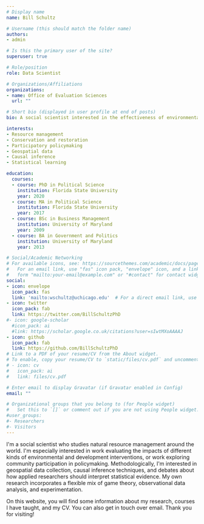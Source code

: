 ```yaml
---
# Display name
name: Bill Schultz

# Username (this should match the folder name)
authors:
- admin

# Is this the primary user of the site?
superuser: true

# Role/position
role: Data Scientist

# Organizations/Affiliations
organizations:
- name: Office of Evaluation Sciences
  url: ""

# Short bio (displayed in user profile at end of posts)
bio: A social scientist interested in the effectiveness of environmental interventions, the relationship between diversity and resource management outcomes, causal inference, and the ways researchers use statistics to draw conclusions about the world. Specializing in data analysis with R and Stata.

interests:
- Resource management
- Conservation and restoration
- Participatory policymaking
- Geospatial data
- Causal inference
- Statistical learning

education:
  courses:
  - course: PhD in Political Science
    institution: Florida State University
    year: 2020
  - course: MA in Political Science
    institution: Florida State University
    year: 2017
  - course: BSc in Business Management
    institution: University of Maryland
    year: 2009
  - course: BA in Government and Politics
    institution: University of Maryland
    year: 2013

# Social/Academic Networking
# For available icons, see: https://sourcethemes.com/academic/docs/page-builder/#icons
#   For an email link, use "fas" icon pack, "envelope" icon, and a link in the
#   form "mailto:your-email@example.com" or "#contact" for contact widget.
social:
- icon: envelope
  icon_pack: fas
  link: 'mailto:wschultz@uchicago.edu'  # For a direct email link, use "mailto:test@example.org".
- icon: twitter
  icon_pack: fab
  link: https://twitter.com/BillSchultzPhD
#- icon: google-scholar
  #icon_pack: ai
  #link: https://scholar.google.co.uk/citations?user=sIwtMXoAAAAJ
- icon: github
  icon_pack: fab
  link: https://github.com/BillSchultzPhD
# Link to a PDF of your resume/CV from the About widget.
# To enable, copy your resume/CV to `static/files/cv.pdf` and uncomment the lines below.
# - icon: cv
#   icon_pack: ai
#   link: files/cv.pdf

# Enter email to display Gravatar (if Gravatar enabled in Config)
email: ""

# Organizational groups that you belong to (for People widget)
#   Set this to `[]` or comment out if you are not using People widget.
#user_groups:
#- Researchers
#- Visitors
---
```


I'm a social scientist who studies natural resource management around the world. I'm especially interested in work evaluating the impacts of different kinds of environmental and development interventions, or work exploring community participation in policymaking. Methodologically, I'm interested in geospatial data collection, causal inference techniques, and debates about how applied researchers should interpret statistical evidence. My own research incorporates a flexible mix of game theory, observational data analysis, and experimentation.

On this website, you will find some information about my research, courses I have taught, and my CV. You can also get in touch over email. Thank you for visiting!
